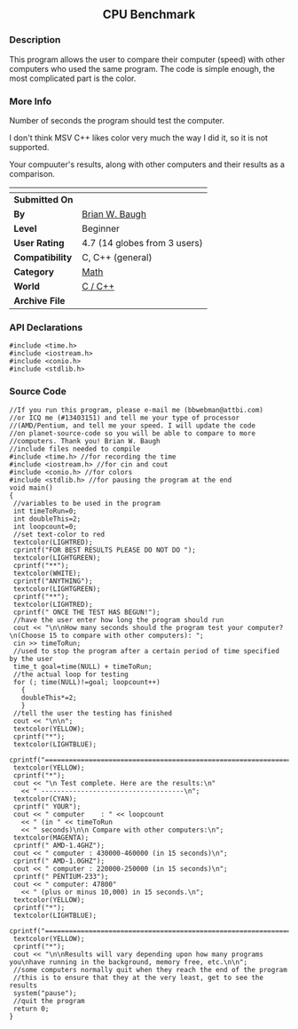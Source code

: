 ﻿<div align="center">

## CPU Benchmark


</div>

### Description

This program allows the user to compare their computer (speed) with other computers who used the same program. The code is simple enough, the most complicated part is the color.
 
### More Info
 
Number of seconds the program should test the computer.

I don't think MSV C++ likes color very much the way I did it, so it is not supported.

Your compuuter's results, along with other computers and their results as a comparison.


<span>             |<span>
---                |---
**Submitted On**   |
**By**             |[Brian W\. Baugh](https://github.com/Planet-Source-Code/PSCIndex/blob/master/ByAuthor/brian-w-baugh.md)
**Level**          |Beginner
**User Rating**    |4.7 (14 globes from 3 users)
**Compatibility**  |C, C\+\+ \(general\)
**Category**       |[Math](https://github.com/Planet-Source-Code/PSCIndex/blob/master/ByCategory/math__3-12.md)
**World**          |[C / C\+\+](https://github.com/Planet-Source-Code/PSCIndex/blob/master/ByWorld/c-c.md)
**Archive File**   |[](https://github.com/Planet-Source-Code/brian-w-baugh-cpu-benchmark__3-4587/archive/master.zip)

### API Declarations

```
#include <time.h>
#include <iostream.h>
#include <conio.h>
#include <stdlib.h>
```


### Source Code

```
//If you run this program, please e-mail me (bbwebman@attbi.com)
//or ICQ me (#13403151) and tell me your type of processor
//(AMD/Pentium, and tell me your speed. I will update the code
//on planet-source-code so you will be able to compare to more
//computers. Thank you! Brian W. Baugh
//include files needed to compile
#include <time.h> //for recording the time
#include <iostream.h> //for cin and cout
#include <conio.h> //for colors
#include <stdlib.h> //for pausing the program at the end
void main()
{
 //variables to be used in the program
 int timeToRun=0;
 int doubleThis=2;
 int loopcount=0;
 //set text-color to red
 textcolor(LIGHTRED);
 cprintf("FOR BEST RESULTS PLEASE DO NOT DO ");
 textcolor(LIGHTGREEN);
 cprintf("**");
 textcolor(WHITE);
 cprintf("ANYTHING");
 textcolor(LIGHTGREEN);
 cprintf("**");
 textcolor(LIGHTRED);
 cprintf(" ONCE THE TEST HAS BEGUN!");
 //have the user enter how long the program should run
 cout << "\n\nHow many seconds should the program test your computer?\n(Choose 15 to compare with other computers): ";
 cin >> timeToRun;
 //used to stop the program after a certain period of time specified by the user
 time_t goal=time(NULL) + timeToRun;
 //the actual loop for testing
 for (; time(NULL)!=goal; loopcount++)
   {
   doubleThis*=2;
   }
 //tell the user the testing has finished
 cout << "\n\n";
 textcolor(YELLOW);
 cprintf("*");
 textcolor(LIGHTBLUE);
 cprintf("=================================================================");
 textcolor(YELLOW);
 cprintf("*");
 cout << "\n Test complete. Here are the results:\n"
   << " ------------------------------------\n";
 textcolor(CYAN);
 cprintf(" YOUR");
 cout << " computer    : " << loopcount
   << " (in " << timeToRun
   << " seconds)\n\n Compare with other computers:\n";
 textcolor(MAGENTA);
 cprintf(" AMD-1.4GHZ");
 cout << " computer : 430000-460000 (in 15 seconds)\n";
 cprintf(" AMD-1.0GHZ");
 cout << " computer : 220000-250000 (in 15 seconds)\n";
 cprintf(" PENTIUM-233");
 cout << " computer: 47800"
   << " (plus or minus 10,000) in 15 seconds.\n";
 textcolor(YELLOW);
 cprintf("*");
 textcolor(LIGHTBLUE);
 cprintf("=================================================================");
 textcolor(YELLOW);
 cprintf("*");
 cout << "\n\nResults will vary depending upon how many programs you\nhave running in the background, memory free, etc.\n\n";
 //some computers normally quit when they reach the end of the program
 //this is to ensure that they at the very least, get to see the results
 system("pause");
 //quit the program
 return 0;
}
```


